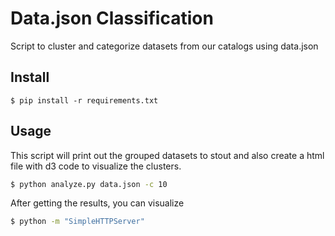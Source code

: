 # Data.json Classification 

Script to cluster and categorize datasets from our catalogs using 
data.json


## Install 

```
$ pip install -r requirements.txt
```

## Usage
This script will print out the grouped datasets to stout and also create a html file with d3 code to visualize the clusters.

```bash
$ python analyze.py data.json -c 10
```

After getting the results, you can visualize 


```bash
$ python -m "SimpleHTTPServer"
```

